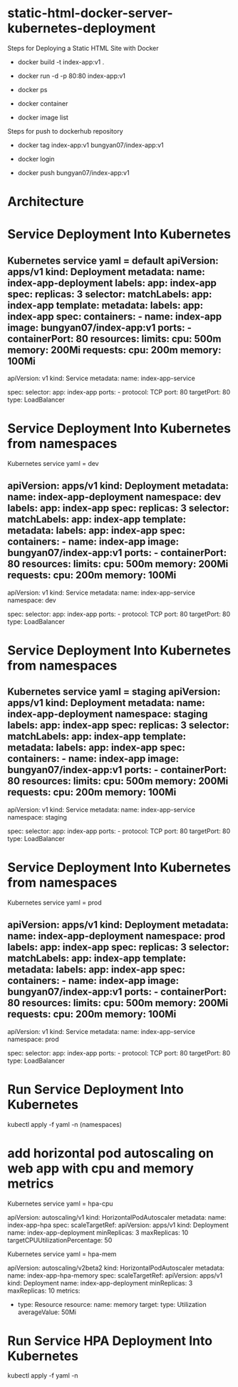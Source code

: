 # static-html-docker-server-kubernetes-deployment
Steps for Deploying a Static HTML Site with Docker   

* docker build -t index-app:v1 .

* docker run -d -p 80:80 index-app:v1

* docker ps

* docker container 

* docker image list

Steps for push to dockerhub repository

* docker tag index-app:v1 bungyan07/index-app:v1

* docker login 

* docker push bungyan07/index-app:v1

# Architecture

# Service Deployment Into Kubernetes
Kubernetes service yaml = default
apiVersion: apps/v1
kind: Deployment
metadata:
  name: index-app-deployment
  labels:
    app: index-app
spec:
  replicas: 3
  selector:
    matchLabels:
      app: index-app
  template:
    metadata:
      labels:
        app: index-app
    spec:
      containers:
      - name: index-app
        image: bungyan07/index-app:v1
        ports:
        - containerPort: 80
        resources:
          limits:
            cpu: 500m
            memory: 200Mi
          requests:
            cpu: 200m
            memory: 100Mi
---
apiVersion: v1
kind: Service
metadata:
  name: index-app-service

spec:
  selector:
    app: index-app
  ports:
    - protocol: TCP
      port: 80
      targetPort: 80
  type: LoadBalancer

  # Service Deployment Into Kubernetes from namespaces
Kubernetes service yaml = dev

apiVersion: apps/v1
kind: Deployment
metadata:
  name: index-app-deployment
  namespace: dev
  labels:
    app: index-app
spec:
  replicas: 3
  selector:
    matchLabels:
      app: index-app
  template:
    metadata:
      labels:
        app: index-app
    spec:
      containers:
      - name: index-app
        image: bungyan07/index-app:v1
        ports:
        - containerPort: 80
        resources:
          limits:
            cpu: 500m
            memory: 200Mi
          requests:
            cpu: 200m
            memory: 100Mi
---
apiVersion: v1
kind: Service
metadata:
  name: index-app-service
  namespace: dev

spec:
  selector:
    app: index-app
  ports:
    - protocol: TCP
      port: 80
      targetPort: 80
  type: LoadBalancer

  # Service Deployment Into Kubernetes from namespaces
Kubernetes service yaml = staging
apiVersion: apps/v1
kind: Deployment
metadata:
  name: index-app-deployment
  namespace: staging
  labels:
    app: index-app
spec:
  replicas: 3
  selector:
    matchLabels:
      app: index-app
  template:
    metadata:
      labels:
        app: index-app
    spec:
      containers:
      - name: index-app
        image: bungyan07/index-app:v1
        ports:
        - containerPort: 80
        resources:
          limits:
            cpu: 500m
            memory: 200Mi
          requests:
            cpu: 200m
            memory: 100Mi
---
apiVersion: v1
kind: Service
metadata:
  name: index-app-service
  namespace: staging

spec:
  selector:
    app: index-app
  ports:
    - protocol: TCP
      port: 80
      targetPort: 80
  type: LoadBalancer

 # Service Deployment Into Kubernetes from namespaces
Kubernetes service yaml = prod

apiVersion: apps/v1
kind: Deployment
metadata:
  name: index-app-deployment
  namespace: prod
  labels:
    app: index-app
spec:
  replicas: 3
  selector:
    matchLabels:
      app: index-app
  template:
    metadata:
      labels:
        app: index-app
    spec:
      containers:
      - name: index-app
        image: bungyan07/index-app:v1
        ports:
        - containerPort: 80
        resources:
          limits:
            cpu: 500m
            memory: 200Mi
          requests:
            cpu: 200m
            memory: 100Mi
---
apiVersion: v1
kind: Service
metadata:
  name: index-app-service
  namespace: prod

spec:
  selector:
    app: index-app
  ports:
    - protocol: TCP
      port: 80
      targetPort: 80
  type: LoadBalancer

  # Run Service Deployment Into Kubernetes 
kubectl apply -f yaml -n (namespaces)

  # add horizontal pod autoscaling on web app with cpu and memory metrics
Kubernetes service yaml = hpa-cpu

apiVersion: autoscaling/v1
kind: HorizontalPodAutoscaler
metadata:
  name: index-app-hpa
spec:
  scaleTargetRef:
    apiVersion: apps/v1
    kind: Deployment
    name: index-app-deployment
  minReplicas: 3
  maxReplicas: 10
  targetCPUUtilizationPercentage: 50

Kubernetes service yaml = hpa-mem

apiVersion: autoscaling/v2beta2
kind: HorizontalPodAutoscaler
metadata:
  name: index-app-hpa-memory
spec:
  scaleTargetRef:
    apiVersion: apps/v1
    kind: Deployment
    name: index-app-deployment
  minReplicas: 3
  maxReplicas: 10
  metrics:
  - type: Resource
    resource:
      name: memory
      target:
        type: Utilization
        averageValue: 50Mi

  # Run Service HPA Deployment Into Kubernetes 
kubectl apply -f yaml -n 
 












